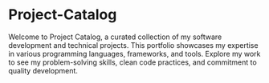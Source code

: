 # Project-Catalog
Welcome to Project Catalog, a curated collection of my software development and technical projects. This portfolio showcases my expertise in various programming languages, frameworks, and tools. Explore my work to see my problem-solving skills, clean code practices, and commitment to quality development.
